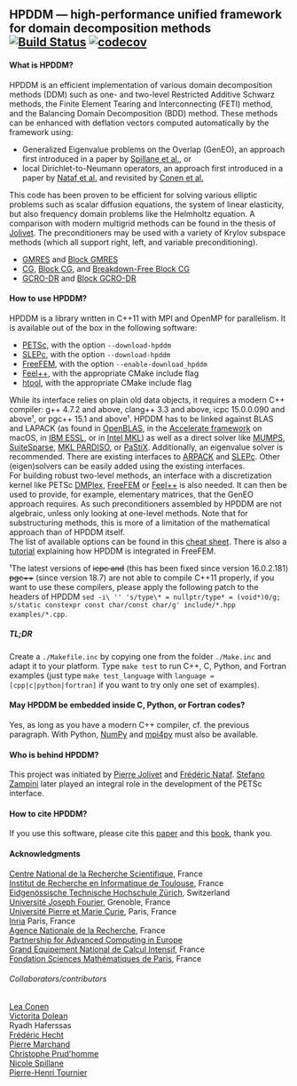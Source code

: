 ## HPDDM — high-performance unified framework for domain decomposition methods [![Build Status](https://travis-ci.com/hpddm/hpddm.svg?branch=master)](https://travis-ci.com/hpddm/hpddm) [![codecov](https://codecov.io/gh/hpddm/hpddm/branch/master/graph/badge.svg)](https://codecov.io/gh/hpddm/hpddm)


#### What is HPDDM?
HPDDM is an efficient implementation of various domain decomposition methods (DDM) such as one- and two-level Restricted Additive Schwarz methods, the Finite Element Tearing and Interconnecting (FETI) method, and the Balancing Domain Decomposition (BDD) method. These methods can be enhanced with deflation vectors computed automatically by the framework using:
* Generalized Eigenvalue problems on the Overlap (GenEO), an approach first introduced in a paper by [Spillane et al.](http://link.springer.com/article/10.1007%2Fs00211-013-0576-y#page-1), or
* local Dirichlet-to-Neumann operators, an approach first introduced in a paper by [Nataf et al.](http://epubs.siam.org/doi/abs/10.1137/100796376) and revisited by [Conen et al.](http://www.sciencedirect.com/science/article/pii/S0377042714001800)

This code has been proven to be efficient for solving various elliptic problems such as scalar diffusion equations, the system of linear elasticity, but also frequency domain problems like the Helmholtz equation. A comparison with modern multigrid methods can be found in the thesis of [Jolivet](http://jolivet.perso.enseeiht.fr/thesis.pdf). The preconditioners may be used with a variety of Krylov subspace methods (which all support right, left, and variable preconditioning).
* [GMRES](http://epubs.siam.org/doi/abs/10.1137/0907058) and [Block GMRES](http://www.sam.math.ethz.ch/~mhg/pub/delhipap.pdf)
* [CG](http://nvlpubs.nist.gov/nistpubs/jres/049/jresv49n6p409_A1b.pdf), [Block CG](http://www.sciencedirect.com/science/article/pii/0024379580902475), and [Breakdown-Free Block CG](http://link.springer.com/article/10.1007/s10543-016-0631-z)
* [GCRO-DR](http://epubs.siam.org/doi/abs/10.1137/040607277) and [Block GCRO-DR](http://dl.acm.org/citation.cfm?id=3014927)

#### How to use HPDDM?
HPDDM is a library written in C++11 with MPI and OpenMP for parallelism. It is available out of the box in the following software:
* [PETSc](http://www.mcs.anl.gov/petsc/), with the option `--download-hpddm`
* [SLEPc](http://slepc.upv.es/), with the option `--download-hpddm`
* [FreeFEM](https://freefem.org/), with the option `--enable-download_hpddm`
* [Feel++](http://www.feelpp.org/), with the appropriate CMake include flag
* [htool](https://github.com/PierreMarchand20/htool), with the appropriate CMake include flag

While its interface relies on plain old data objects, it requires a modern C++ compiler: g++ 4.7.2 and above, clang++ 3.3 and above, icpc 15.0.0.090 and above&#185;, or pgc++ 15.1 and above&#185;. HPDDM has to be linked against BLAS and LAPACK (as found in [OpenBLAS](http://www.openblas.net/), in the [Accelerate framework](https://developer.apple.com/library/ios/documentation/Accelerate/Reference/AccelerateFWRef/_index.html) on macOS, in [IBM ESSL](http://www-03.ibm.com/systems/power/software/essl/), or in [Intel MKL](https://software.intel.com/en-us/intel-mkl)) as well as a direct solver like [MUMPS](http://mumps.enseeiht.fr/), [SuiteSparse](http://faculty.cse.tamu.edu/davis/suitesparse.html), [MKL PARDISO](https://software.intel.com/en-us/articles/intel-mkl-pardiso), or [PaStiX](http://pastix.gforge.inria.fr/). Additionally, an eigenvalue solver is recommended. There are existing interfaces to [ARPACK](http://www.caam.rice.edu/software/ARPACK/) and [SLEPc](http://slepc.upv.es/). Other (eigen)solvers can be easily added using the existing interfaces.  
For building robust two-level methods, an interface with a discretization kernel like PETSc [DMPlex](https://www.mcs.anl.gov/petsc/petsc-current/docs/manualpages/DMPLEX/index.html), [FreeFEM](https://freefem.org/) or [Feel++](http://www.feelpp.org/) is also needed. It can then be used to provide, for example, elementary matrices, that the GenEO approach requires. As such preconditioners assembled by HPDDM are not algebraic, unless only looking at one-level methods. Note that for substructuring methods, this is more of a limitation of the mathematical approach than of HPDDM itself.  
The list of available options can be found in this [cheat sheet](https://github.com/hpddm/hpddm/raw/master/doc/cheatsheet.pdf). There is also a [tutorial](http://jolivet.perso.enseeiht.fr/FreeFem-tutorial/) explaining how HPDDM is integrated in FreeFEM.

&#185;The latest versions of ~~icpc and~~ (this has been fixed since version 16.0.2.181) ~~pgc++~~ (since version 18.7) are not able to compile C++11 properly, if you want to use these compilers, please apply the following patch to the headers of HPDDM `sed -i\ '' 's/type\* = nullptr/type* = (void*)0/g; s/static constexpr const char/const char/g' include/*.hpp examples/*.cpp`.  

##### TL;DR
Create a `./Makefile.inc` by copying one from the folder `./Make.inc` and adapt it to your platform. Type `make test` to run C++, C, Python, and Fortran examples (just type `make test_language` with `language = [cpp|c|python|fortran]` if you want to try only one set of examples).

#### May HPDDM be embedded inside C, Python, or Fortran codes?
Yes, as long as you have a modern C++ compiler, cf. the previous paragraph. With Python, [NumPy](http://www.numpy.org/) and [mpi4py](https://bitbucket.org/mpi4py/) must also be available.

#### Who is behind HPDDM?
This project was initiated by [Pierre Jolivet](http://jolivet.perso.enseeiht.fr/) and [Frédéric Nataf](https://www.ljll.math.upmc.fr/nataf/). [Stefano Zampini](https://www.researchgate.net/profile/Stefano_Zampini) later played an integral role in the development of the PETSc interface.

#### How to cite HPDDM?
If you use this software, please cite this [paper](http://dl.acm.org/citation.cfm?doid=2503210.2503212) and this [book](http://www.siam.org/books/ot144/), thank you.

#### Acknowledgments
[Centre National de la Recherche Scientifique](http://www.cnrs.fr/index.php), France  
[Institut de Recherche en Informatique de Toulouse](http://www.irit.fr/?lang=en), France  
[Eidgenössische Technische Hochschule Zürich](https://www.ethz.ch/), Switzerland  
[Université Joseph Fourier](https://www.ujf-grenoble.fr/?language=en), Grenoble, France  
[Université Pierre et Marie Curie](http://www.upmc.fr/), Paris, France  
[Inria](http://www.inria.fr/en/) Paris, France  
[Agence Nationale de la Recherche](http://www.agence-nationale-recherche.fr/), France  
[Partnership for Advanced Computing in Europe](http://www.prace-ri.eu/)  
[Grand Equipement National de Calcul Intensif](http://www.genci.fr/en), France  
[Fondation Sciences Mathématiques de Paris](http://www.sciencesmaths-paris.fr/en/), France

###### Collaborators/contributors
[Lea Conen](https://de.linkedin.com/in/lea-conen)  
[Victorita Dolean](http://www.victoritadolean.com/)  
Ryadh Haferssas  
[Frédéric Hecht](https://www.ljll.math.upmc.fr/hecht/)  
[Pierre Marchand](https://www.ljll.math.upmc.fr/marchandp/)  
[Christophe Prud'homme](https://github.com/prudhomm)  
[Nicole Spillane](http://www.cmap.polytechnique.fr/~spillane/)  
[Pierre-Henri Tournier](https://www.researchgate.net/profile/Pierre-Henri_Tournier)
